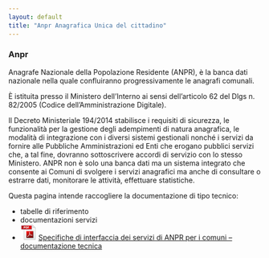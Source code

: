 ```yaml
---
layout: default
title: "Anpr Anagrafica Unica del cittadino"
---
```

### Anpr
Anagrafe Nazionale della Popolazione Residente (ANPR), è la banca dati nazionale nella quale confluiranno progressivamente le anagrafi comunali.

È istituita presso il Ministero dell’Interno ai sensi dell’articolo 62 del Dlgs n. 82/2005 (Codice dell’Amministrazione Digitale).

Il Decreto Ministeriale 194/2014 stabilisce i requisiti di sicurezza, le funzionalità per la gestione degli adempimenti di natura anagrafica, le modalità di integrazione con i diversi sistemi gestionali nonché i servizi da fornire alle Pubbliche Amministrazioni ed Enti che erogano pubblici servizi che, a tal fine, dovranno sottoscrivere accordi di servizio con lo stesso Ministero.
ANPR non è solo una banca dati ma un sistema integrato che consente ai Comuni di svolgere i servizi anagrafici ma anche di consultare o estrarre dati, monitorare le attività, effettuare statistiche.


Questa pagina intende raccogliere la documentazione di tipo tecnico:

- tabelle di riferimento
- documentazioni servizi
- ![Pdf](img/pdf-icon.png)
 [Specifiche di interfaccia dei servizi di ANPR per i comuni – documentazione tecnica](https://anpr.interno.it/portale/documents/20182/26001/SPECIFICHE+DI+INTERFACCIA+WS17022017.rar/1a781c1a-cfb7-41e1-bb21-483616055478)
